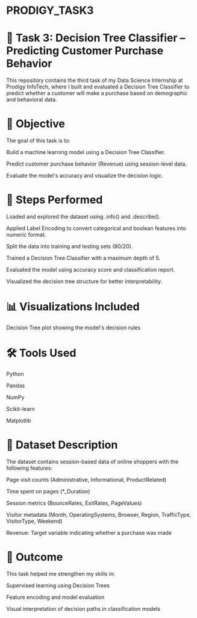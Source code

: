 # PRODIGY_TASK3
# 🌳 Task 3: Decision Tree Classifier – Predicting Customer Purchase Behavior
This repository contains the third task of my Data Science Internship at Prodigy InfoTech, where I built and evaluated a Decision Tree Classifier to predict whether a customer will make a purchase based on demographic and behavioral data.

# 📌 Objective
The goal of this task is to:

Build a machine learning model using a Decision Tree Classifier.

Predict customer purchase behavior (Revenue) using session-level data.

Evaluate the model's accuracy and visualize the decision logic.

# 🧪 Steps Performed
Loaded and explored the dataset using .info() and .describe().

Applied Label Encoding to convert categorical and boolean features into numeric format.

Split the data into training and testing sets (80/20).

Trained a Decision Tree Classifier with a maximum depth of 5.

Evaluated the model using accuracy score and classification report.

Visualized the decision tree structure for better interpretability.

# 📊 Visualizations Included
Decision Tree plot showing the model's decision rules

# 🛠️ Tools Used
Python

Pandas

NumPy

Scikit-learn

Matplotlib

# 📁 Dataset Description
The dataset contains session-based data of online shoppers with the following features:

Page visit counts (Administrative, Informational, ProductRelated)

Time spent on pages (*_Duration)

Session metrics (BounceRates, ExitRates, PageValues)

Visitor metadata (Month, OperatingSystems, Browser, Region, TrafficType, VisitorType, Weekend)

Revenue: Target variable indicating whether a purchase was made

# 🔗 Outcome
This task helped me strengthen my skills in:

Supervised learning using Decision Trees

Feature encoding and model evaluation

Visual interpretation of decision paths in classification models

